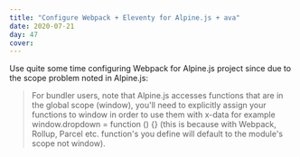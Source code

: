 ```yaml
---
title: "Configure Webpack + Eleventy for Alpine.js + ava"
date: 2020-07-21
day: 47
cover:
---
```


Use quite some time configuring Webpack for Alpine.js project since due to the scope problem noted in Alpine.js:

> For bundler users, note that Alpine.js accesses functions that are in the global scope (window), you'll need to explicitly assign your functions to window in order to use them with x-data for example window.dropdown = function () {} (this is because with Webpack, Rollup, Parcel etc. function's you define will default to the module's scope not window).
